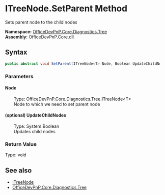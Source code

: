 # ITreeNode.SetParent Method  
 Sets parent node to the child nodes   

**Namespace:** [OfficeDevPnP.Core.Diagnostics.Tree](OfficeDevPnP.Core.Diagnostics.Tree.md)  
**Assembly:** OfficeDevPnP.Core.dll  
## Syntax
```C#
public abstract void SetParent(ITreeNode<T> Node, Boolean UpdateChildNodes = True)
```
### Parameters
#### Node  
&emsp;&emsp;Type: OfficeDevPnP.Core.Diagnostics.Tree.ITreeNode&lt;T&gt;  
&emsp;&emsp;Node to which we need to set parent node  

  

#### (optional) UpdateChildNodes  
&emsp;&emsp;Type: System.Boolean  
&emsp;&emsp;Updates child nodes  

  

### Return Value
Type: void  

## See also
- [ITreeNode](OfficeDevPnP.Core.Diagnostics.Tree.ITreeNode.md) 
- [OfficeDevPnP.Core.Diagnostics.Tree](OfficeDevPnP.Core.Diagnostics.Tree.md) 
